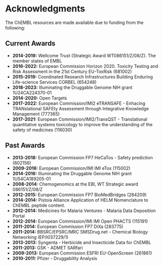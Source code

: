 # Acknowledgments

The ChEMBL resources are made available due to funding from the following:

## Current Awards

* **2014-2019:** Wellcome Trust \(Strategic Award WT086151/Z/08/Z\). The member states of EMBL  
* **2016-2022:** European Commission Horizon 2020. Toxicity Testing and Risk Assessment in the 21st Century EU-ToxRisk \(681002\)  
* **2015-2019:** Coordinated Research Infrastructures Building Enduring Life-science Services CORBEL \(654248\)  
* **2018-2023:** Illuminating the Druggable Genome NIH grant 1U24CA224370-01  
* **2014-2020:** Open Targets  
* **2017-2022:** European Commission/IMI2 eTRANSAFE - Enhacing TRANslational SAFEty Assessment through Integrative Knowledge Management \(777365\)  
* **2017-2021:** European Commission/IMI2/TransQST - Translational quantitative systems toxicology to improve the understanding of the safety of medicines \(116030\)

## Past Awards

* **2013-2018:** European Commission FP7 HeCaTos - Safety prediction \(602156\)  
* **2009-2016:** European Commission/IMI IMI eTox \(115002\)  
* **2014-2016:** Illuminating the Druggable Genome NIH grant 1U54CA189205-01  
* **2008-2014:** Chemogenomics at the EBI, WT Strategic award 086151/Z/08/Z  
* **2012-2015:** European Commission FP7 BioMedBridges \(284209\)  
* **2014-2014:** Pistoia Alliance Application of HELM Nomenclature to ChEMBL peptide content.  
* **2012-2014:** Medicines for Malaria Ventures - Malaria Data Deposition Portal  
* **2012-2014:** European Commission/IMI IMI Open PHACTS \(115191\)  
* **2011-2014:** European Commission FP7 DiXa \(283775\)  
* **2011-2014:** BBSRC/EPSRC/MRC SMSDrug.net - Chemical Biology Networking \(EP/I037229/1\)  
* **2013-2013:** Syngenta - Herbicide and Insecticide Data for ChEMBL  
* **2011-2013:** GSK - ADMET SARfari  
* **2009-2013:** European Commission ESFRI EU-OpenScreen \(261861\)  
* **2010-2011:** Pfizer - Druggability Analysis

